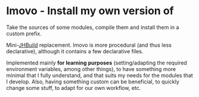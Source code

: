Imovo - Install my own version of
=================================

Take the sources of some modules, compile them and install them in a custom
prefix.

Mini-[JHBuild](https://wiki.gnome.org/Projects/Jhbuild) replacement. Imovo is
more procedural (and thus less declarative), although it contains a few
declarative files.

Implemented mainly **for learning purposes** (setting/adapting the required
environment variables, among other things), to have something more minimal that
I fully understand, and that suits my needs for the modules that I develop.
Also, having something custom can be beneficial, to quickly change some stuff,
to adapt for our own workflow, etc.
